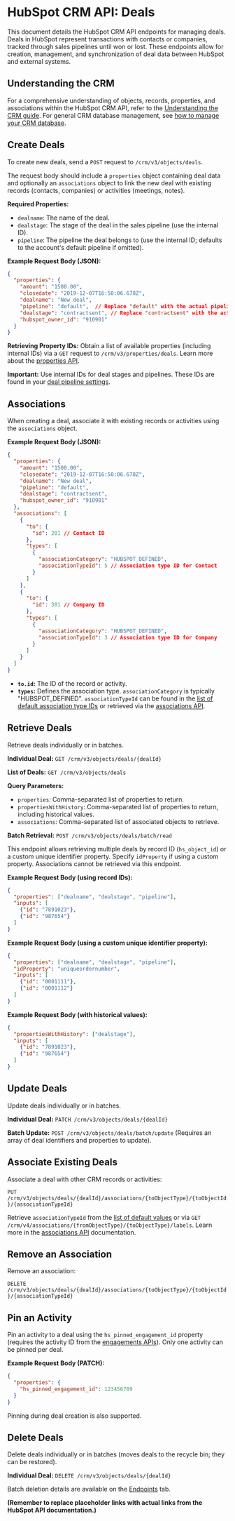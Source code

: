 # HubSpot CRM API: Deals

This document details the HubSpot CRM API endpoints for managing deals. Deals in HubSpot represent transactions with contacts or companies, tracked through sales pipelines until won or lost.  These endpoints allow for creation, management, and synchronization of deal data between HubSpot and external systems.

## Understanding the CRM

For a comprehensive understanding of objects, records, properties, and associations within the HubSpot CRM API, refer to the [Understanding the CRM guide](link_to_guide_needed).  For general CRM database management, see [how to manage your CRM database](link_to_guide_needed).


## Create Deals

To create new deals, send a `POST` request to `/crm/v3/objects/deals`.

The request body should include a `properties` object containing deal data and optionally an `associations` object to link the new deal with existing records (contacts, companies) or activities (meetings, notes).

**Required Properties:**

* `dealname`: The name of the deal.
* `dealstage`: The stage of the deal in the sales pipeline (use the internal ID).
* `pipeline`:  The pipeline the deal belongs to (use the internal ID; defaults to the account's default pipeline if omitted).

**Example Request Body (JSON):**

```json
{
  "properties": {
    "amount": "1500.00",
    "closedate": "2019-12-07T16:50:06.678Z",
    "dealname": "New deal",
    "pipeline": "default",  // Replace "default" with the actual pipeline ID
    "dealstage": "contractsent", // Replace "contractsent" with the actual deal stage ID
    "hubspot_owner_id": "910901"
  }
}
```

**Retrieving Property IDs:**  Obtain a list of available properties (including internal IDs) via a `GET` request to `/crm/v3/properties/deals`. Learn more about the [properties API](link_to_properties_api_needed).

**Important:** Use internal IDs for deal stages and pipelines. These IDs are found in your [deal pipeline settings](link_to_pipeline_settings_needed).


## Associations

When creating a deal, associate it with existing records or activities using the `associations` object.

**Example Request Body (JSON):**

```json
{
  "properties": {
    "amount": "1500.00",
    "closedate": "2019-12-07T16:50:06.678Z",
    "dealname": "New deal",
    "pipeline": "default",
    "dealstage": "contractsent",
    "hubspot_owner_id": "910901"
  },
  "associations": [
    {
      "to": {
        "id": 201 // Contact ID
      },
      "types": [
        {
          "associationCategory": "HUBSPOT_DEFINED",
          "associationTypeId": 5 // Association type ID for Contact
        }
      ]
    },
    {
      "to": {
        "id": 301 // Company ID
      },
      "types": [
        {
          "associationCategory": "HUBSPOT_DEFINED",
          "associationTypeId": 3 // Association type ID for Company
        }
      ]
    }
  ]
}
```

* **`to.id`:** The ID of the record or activity.
* **`types`:** Defines the association type.  `associationCategory` is typically "HUBSPOT_DEFINED".  `associationTypeId` can be found in the [list of default association type IDs](link_to_association_types_needed) or retrieved via the [associations API](link_to_associations_api_needed).


## Retrieve Deals

Retrieve deals individually or in batches.

**Individual Deal:**  `GET /crm/v3/objects/deals/{dealId}`

**List of Deals:** `GET /crm/v3/objects/deals`

**Query Parameters:**

* `properties`: Comma-separated list of properties to return.
* `propertiesWithHistory`: Comma-separated list of properties to return, including historical values.
* `associations`: Comma-separated list of associated objects to retrieve.


**Batch Retrieval:** `POST /crm/v3/objects/deals/batch/read`

This endpoint allows retrieving multiple deals by record ID (`hs_object_id`) or a custom unique identifier property.  Specify `idProperty` if using a custom property.  Associations cannot be retrieved via this endpoint.

**Example Request Body (using record IDs):**

```json
{
  "properties": ["dealname", "dealstage", "pipeline"],
  "inputs": [
    {"id": "7891023"},
    {"id": "987654"}
  ]
}
```

**Example Request Body (using a custom unique identifier property):**

```json
{
  "properties": ["dealname", "dealstage", "pipeline"],
  "idProperty": "uniqueordernumber",
  "inputs": [
    {"id": "0001111"},
    {"id": "0001112"}
  ]
}
```

**Example Request Body (with historical values):**

```json
{
  "propertiesWithHistory": ["dealstage"],
  "inputs": [
    {"id": "7891023"},
    {"id": "987654"}
  ]
}
```


## Update Deals

Update deals individually or in batches.

**Individual Deal:** `PATCH /crm/v3/objects/deals/{dealId}`

**Batch Update:** `POST /crm/v3/objects/deals/batch/update`  (Requires an array of deal identifiers and properties to update).


## Associate Existing Deals

Associate a deal with other CRM records or activities:

`PUT /crm/v3/objects/deals/{dealId}/associations/{toObjectType}/{toObjectId}/{associationTypeId}`

Retrieve `associationTypeId` from the [list of default values](link_to_association_types_needed) or via `GET /crm/v4/associations/{fromObjectType}/{toObjectType}/labels`. Learn more in the [associations API](link_to_associations_api_needed) documentation.


## Remove an Association

Remove an association:

`DELETE /crm/v3/objects/deals/{dealId}/associations/{toObjectType}/{toObjectId}/{associationTypeId}`


## Pin an Activity

Pin an activity to a deal using the `hs_pinned_engagement_id` property (requires the activity ID from the [engagements APIs](link_to_engagements_api_needed)).  Only one activity can be pinned per deal.

**Example Request Body (PATCH):**

```json
{
  "properties": {
    "hs_pinned_engagement_id": 123456789
  }
}
```

Pinning during deal creation is also supported.



## Delete Deals

Delete deals individually or in batches (moves deals to the recycle bin; they can be restored).

**Individual Deal:** `DELETE /crm/v3/objects/deals/{dealId}`

Batch deletion details are available on the [Endpoints](link_to_endpoints_tab_needed) tab.


**(Remember to replace placeholder links with actual links from the HubSpot API documentation.)**
